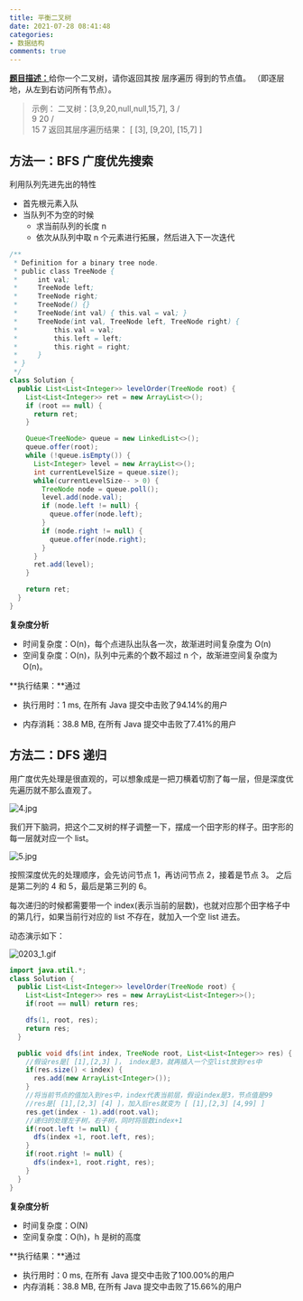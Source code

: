 ```yaml
---
title: 平衡二叉树
date: 2021-07-28 08:41:48
categories:
- 数据结构
comments: true
---
```


[**题目描述：**](https://leetcode-cn.com/problems/binary-tree-level-order-traversal/)给你一个二叉树，请你返回其按 层序遍历 得到的节点值。 （即逐层地，从左到右访问所有节点）。

 <!-- more -->

> 示例：
> 二叉树：[3,9,20,null,null,15,7],
>     3
>    / \
>   9  20
>     /  \
>    15   7
> 返回其层序遍历结果：
> [
>   [3],
>   [9,20],
>   [15,7]
> ]



## 方法一：BFS 广度优先搜索

利用队列先进先出的特性

- 首先根元素入队
- 当队列不为空的时候
  - 求当前队列的长度 n
  - 依次从队列中取 n 个元素进行拓展，然后进入下一次迭代

```java
/**
 * Definition for a binary tree node.
 * public class TreeNode {
 *     int val;
 *     TreeNode left;
 *     TreeNode right;
 *     TreeNode() {}
 *     TreeNode(int val) { this.val = val; }
 *     TreeNode(int val, TreeNode left, TreeNode right) {
 *         this.val = val;
 *         this.left = left;
 *         this.right = right;
 *     }
 * }
 */
class Solution {
  public List<List<Integer>> levelOrder(TreeNode root) {
    List<List<Integer>> ret = new ArrayList<>();
    if (root == null) {
      return ret;
    }

    Queue<TreeNode> queue = new LinkedList<>();
    queue.offer(root);
    while (!queue.isEmpty()) {
      List<Integer> level = new ArrayList<>();
      int currentLevelSize = queue.size();
      while(currentLevelSize-- > 0) {
        TreeNode node = queue.poll();
        level.add(node.val);
        if (node.left != null) {
          queue.offer(node.left);
        }
        if (node.right != null) {
          queue.offer(node.right);
        }
      }
      ret.add(level);
    }

    return ret;
  }
}
```

**复杂度分析**

- 时间复杂度：O(n)，每个点进队出队各一次，故渐进时间复杂度为 O(n)
- 空间复杂度：O(n)，队列中元素的个数不超过 n 个，故渐进空间复杂度为 O(n)。

**执行结果：**通过

- 执行用时：1 ms, 在所有 Java 提交中击败了94.14%的用户

- 内存消耗：38.8 MB, 在所有 Java 提交中击败了7.41%的用户



## 方法二：DFS 递归

用广度优先处理是很直观的，可以想象成是一把刀横着切割了每一层，但是深度优先遍历就不那么直观了。

![4.jpg](https://pic.leetcode-cn.com/1df38946dbf6129193e35a5d1ade36e3c91fc68c702c37def6e7ee15d973388d-4.jpg)

我们开下脑洞，把这个二叉树的样子调整一下，摆成一个田字形的样子。田字形的每一层就对应一个 list。

![5.jpg](https://pic.leetcode-cn.com/367726d56045ab65cd9bf34af1f4b98408dfa02669c0d2bb88b4aeb53143cf1f-5.jpg)

按照深度优先的处理顺序，会先访问节点 1，再访问节点 2，接着是节点 3。
之后是第二列的 4 和 5，最后是第三列的 6。

每次递归的时候都需要带一个 index(表示当前的层数)，也就对应那个田字格子中的第几行，如果当前行对应的 list 不存在，就加入一个空 list 进去。

动态演示如下：

![0203_1.gif](https://pic.leetcode-cn.com/aeed09e12573ec00d83663bb4f77562e8904ac58cdb2cbe6e995f2ac33b12934-0203_1.gif)

```java
import java.util.*;	
class Solution {
  public List<List<Integer>> levelOrder(TreeNode root) {
    List<List<Integer>> res = new ArrayList<List<Integer>>();
    if(root == null) return res;

    dfs(1, root, res);
    return res;
  }

  public void dfs(int index, TreeNode root, List<List<Integer>> res) {
    //假设res是[ [1],[2,3] ]， index是3，就再插入一个空list放到res中
    if(res.size() < index) {
      res.add(new ArrayList<Integer>());
    }
    //将当前节点的值加入到res中，index代表当前层，假设index是3，节点值是99
    //res是[ [1],[2,3] [4] ]，加入后res就变为 [ [1],[2,3] [4,99] ]
    res.get(index - 1).add(root.val);
    //递归的处理左子树，右子树，同时将层数index+1
    if(root.left != null) {
      dfs(index +1, root.left, res);
    }
    if(root.right != null) {
      dfs(index+1, root.right, res);
    }
  }
}
```

**复杂度分析**

- 时间复杂度：O(N)
- 空间复杂度：O(h)，h 是树的高度

**执行结果：**通过

- 执行用时：0 ms, 在所有 Java 提交中击败了100.00%的用户
- 内存消耗：38.8 MB, 在所有 Java 提交中击败了15.66%的用户
